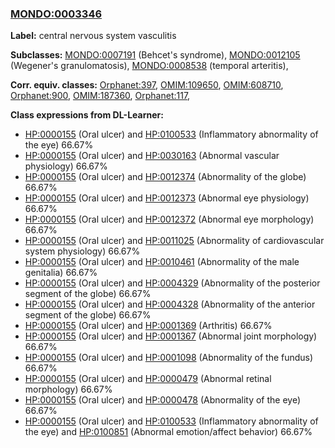 
### [MONDO:0003346](http://purl.obolibrary.org/obo/MONDO_0003346)
**Label:** central nervous system vasculitis

**Subclasses:** [MONDO:0007191](http://purl.obolibrary.org/obo/MONDO_0007191) (Behcet's syndrome), [MONDO:0012105](http://purl.obolibrary.org/obo/MONDO_0012105) (Wegener's granulomatosis), [MONDO:0008538](http://purl.obolibrary.org/obo/MONDO_0008538) (temporal arteritis), 

**Corr. equiv. classes:** [Orphanet:397](http://www.orpha.net/ORDO/Orphanet_397), [OMIM:109650](http://purl.obolibrary.org/obo/OMIM_109650), [OMIM:608710](http://purl.obolibrary.org/obo/OMIM_608710), [Orphanet:900](http://www.orpha.net/ORDO/Orphanet_900), [OMIM:187360](http://purl.obolibrary.org/obo/OMIM_187360), [Orphanet:117](http://www.orpha.net/ORDO/Orphanet_117), 

**Class expressions from DL-Learner:**

- [HP:0000155](http://purl.obolibrary.org/obo/HP_0000155) (Oral ulcer) and [HP:0100533](http://purl.obolibrary.org/obo/HP_0100533) (Inflammatory abnormality of the eye) 66.67%
- [HP:0000155](http://purl.obolibrary.org/obo/HP_0000155) (Oral ulcer) and [HP:0030163](http://purl.obolibrary.org/obo/HP_0030163) (Abnormal vascular physiology) 66.67%
- [HP:0000155](http://purl.obolibrary.org/obo/HP_0000155) (Oral ulcer) and [HP:0012374](http://purl.obolibrary.org/obo/HP_0012374) (Abnormality of the globe) 66.67%
- [HP:0000155](http://purl.obolibrary.org/obo/HP_0000155) (Oral ulcer) and [HP:0012373](http://purl.obolibrary.org/obo/HP_0012373) (Abnormal eye physiology) 66.67%
- [HP:0000155](http://purl.obolibrary.org/obo/HP_0000155) (Oral ulcer) and [HP:0012372](http://purl.obolibrary.org/obo/HP_0012372) (Abnormal eye morphology) 66.67%
- [HP:0000155](http://purl.obolibrary.org/obo/HP_0000155) (Oral ulcer) and [HP:0011025](http://purl.obolibrary.org/obo/HP_0011025) (Abnormality of cardiovascular system physiology) 66.67%
- [HP:0000155](http://purl.obolibrary.org/obo/HP_0000155) (Oral ulcer) and [HP:0010461](http://purl.obolibrary.org/obo/HP_0010461) (Abnormality of the male genitalia) 66.67%
- [HP:0000155](http://purl.obolibrary.org/obo/HP_0000155) (Oral ulcer) and [HP:0004329](http://purl.obolibrary.org/obo/HP_0004329) (Abnormality of the posterior segment of the globe) 66.67%
- [HP:0000155](http://purl.obolibrary.org/obo/HP_0000155) (Oral ulcer) and [HP:0004328](http://purl.obolibrary.org/obo/HP_0004328) (Abnormality of the anterior segment of the globe) 66.67%
- [HP:0000155](http://purl.obolibrary.org/obo/HP_0000155) (Oral ulcer) and [HP:0001369](http://purl.obolibrary.org/obo/HP_0001369) (Arthritis) 66.67%
- [HP:0000155](http://purl.obolibrary.org/obo/HP_0000155) (Oral ulcer) and [HP:0001367](http://purl.obolibrary.org/obo/HP_0001367) (Abnormal joint morphology) 66.67%
- [HP:0000155](http://purl.obolibrary.org/obo/HP_0000155) (Oral ulcer) and [HP:0001098](http://purl.obolibrary.org/obo/HP_0001098) (Abnormality of the fundus) 66.67%
- [HP:0000155](http://purl.obolibrary.org/obo/HP_0000155) (Oral ulcer) and [HP:0000479](http://purl.obolibrary.org/obo/HP_0000479) (Abnormal retinal morphology) 66.67%
- [HP:0000155](http://purl.obolibrary.org/obo/HP_0000155) (Oral ulcer) and [HP:0000478](http://purl.obolibrary.org/obo/HP_0000478) (Abnormality of the eye) 66.67%
- [HP:0000155](http://purl.obolibrary.org/obo/HP_0000155) (Oral ulcer) and [HP:0100533](http://purl.obolibrary.org/obo/HP_0100533) (Inflammatory abnormality of the eye) and [HP:0100851](http://purl.obolibrary.org/obo/HP_0100851) (Abnormal emotion/affect behavior) 66.67%


